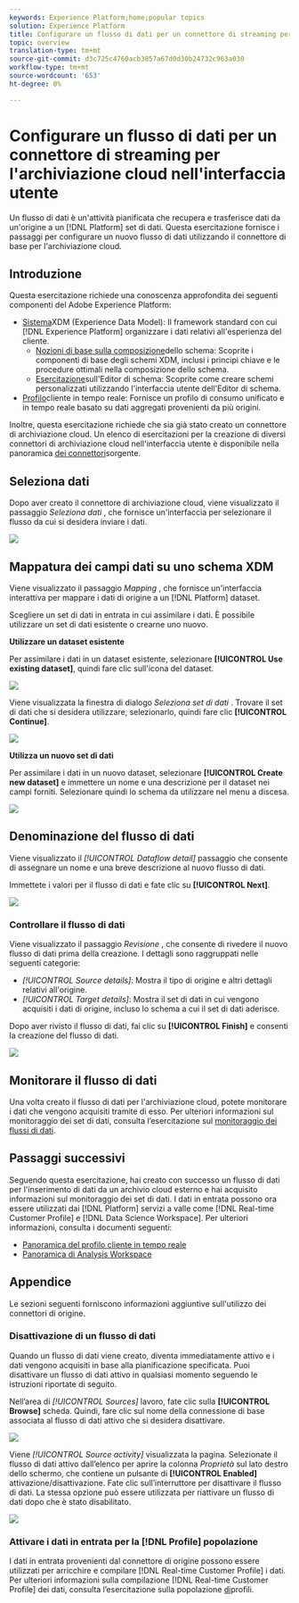 ```yaml
---
keywords: Experience Platform;home;popular topics
solution: Experience Platform
title: Configurare un flusso di dati per un connettore di streaming per l'archiviazione cloud nell'interfaccia utente
topic: overview
translation-type: tm+mt
source-git-commit: d3c725c4760acb3857a67d0d30b24732c963a030
workflow-type: tm+mt
source-wordcount: '653'
ht-degree: 0%

---
```



# Configurare un flusso di dati per un connettore di streaming per l&#39;archiviazione cloud nell&#39;interfaccia utente

Un flusso di dati è un&#39;attività pianificata che recupera e trasferisce dati da un&#39;origine a un [!DNL Platform] set di dati. Questa esercitazione fornisce i passaggi per configurare un nuovo flusso di dati utilizzando il connettore di base per l&#39;archiviazione cloud.

## Introduzione

Questa esercitazione richiede una conoscenza approfondita dei seguenti componenti del  Adobe Experience Platform:

- [Sistema](../../../../../xdm/home.md)XDM (Experience Data Model): Il framework standard con cui [!DNL Experience Platform] organizzare i dati relativi all&#39;esperienza del cliente.
   - [Nozioni di base sulla composizione](../../../../../xdm/schema/composition.md)dello schema: Scoprite i componenti di base degli schemi XDM, inclusi i principi chiave e le procedure ottimali nella composizione dello schema.
   - [Esercitazione](../../../../../xdm/tutorials/create-schema-ui.md)sull&#39;Editor di schema: Scoprite come creare schemi personalizzati utilizzando l&#39;interfaccia utente dell&#39;Editor di schema.
- [Profilo](../../../../../profile/home.md)cliente in tempo reale: Fornisce un profilo di consumo unificato e in tempo reale basato su dati aggregati provenienti da più origini.

Inoltre, questa esercitazione richiede che sia già stato creato un connettore di archiviazione cloud. Un elenco di esercitazioni per la creazione di diversi connettori di archiviazione cloud nell&#39;interfaccia utente è disponibile nella panoramica [dei connettori](../../../../home.md)sorgente.

## Seleziona dati

Dopo aver creato il connettore di archiviazione cloud, viene visualizzato il passaggio *Seleziona dati* , che fornisce un&#39;interfaccia per selezionare il flusso da cui si desidera inviare i dati.

![](../../../../images/tutorials/dataflow/cloud-storage/streaming/select-data.png)

## Mappatura dei campi dati su uno schema XDM

Viene visualizzato il passaggio *Mapping* , che fornisce un&#39;interfaccia interattiva per mappare i dati di origine a un [!DNL Platform] dataset.

Scegliere un set di dati in entrata in cui assimilare i dati. È possibile utilizzare un set di dati esistente o crearne uno nuovo.

**Utilizzare un dataset esistente**

Per assimilare i dati in un dataset esistente, selezionare **[!UICONTROL Use existing dataset]**, quindi fare clic sull&#39;icona del dataset.

![](../../../../images/tutorials/dataflow/cloud-storage/streaming/use-existing-data.png)

Viene visualizzata la finestra di dialogo _Seleziona set di dati_ . Trovare il set di dati che si desidera utilizzare, selezionarlo, quindi fare clic **[!UICONTROL Continue]**.

![](../../../../images/tutorials/dataflow/cloud-storage/streaming/select-existing-data.png)

**Utilizza un nuovo set di dati**

Per assimilare i dati in un nuovo dataset, selezionare **[!UICONTROL Create new dataset]** e immettere un nome e una descrizione per il dataset nei campi forniti. Selezionare quindi lo schema da utilizzare nel menu a discesa.

![](../../../../images/tutorials/dataflow/cloud-storage/streaming/use-new-dataset.png)

## Denominazione del flusso di dati

Viene visualizzato il *[!UICONTROL Dataflow detail]* passaggio che consente di assegnare un nome e una breve descrizione al nuovo flusso di dati.

Immettete i valori per il flusso di dati e fate clic su **[!UICONTROL Next]**.

![](../../../../images/tutorials/dataflow/cloud-storage/streaming/name-your-dataflow.png)

### Controllare il flusso di dati

Viene visualizzato il passaggio *Revisione* , che consente di rivedere il nuovo flusso di dati prima della creazione. I dettagli sono raggruppati nelle seguenti categorie:

- *[!UICONTROL Source details]*: Mostra il tipo di origine e altri dettagli relativi all&#39;origine.
- *[!UICONTROL Target details]*: Mostra il set di dati in cui vengono acquisiti i dati di origine, incluso lo schema a cui il set di dati aderisce.

Dopo aver rivisto il flusso di dati, fai clic su **[!UICONTROL Finish]** e consenti la creazione del flusso di dati.

![](../../../../images/tutorials/dataflow/cloud-storage/streaming/review.png)

## Monitorare il flusso di dati

Una volta creato il flusso di dati per l&#39;archiviazione cloud, potete monitorare i dati che vengono acquisiti tramite di esso. Per ulteriori informazioni sul monitoraggio dei set di dati, consulta l’esercitazione sul [monitoraggio dei flussi di dati](../../../../../ingestion/quality/monitor-data-flows.md).

## Passaggi successivi

Seguendo questa esercitazione, hai creato con successo un flusso di dati per l&#39;inserimento di dati da un archivio cloud esterno e hai acquisito informazioni sul monitoraggio dei set di dati. I dati in entrata possono ora essere utilizzati dai [!DNL Platform] servizi a valle come [!DNL Real-time Customer Profile] e [!DNL Data Science Workspace]. Per ulteriori informazioni, consulta i documenti seguenti:

- [Panoramica del profilo cliente in tempo reale](../../../../../profile/home.md)
- [Panoramica di Analysis Workspace](../../../../../data-science-workspace/home.md)

## Appendice

Le sezioni seguenti forniscono informazioni aggiuntive sull&#39;utilizzo dei connettori di origine.

### Disattivazione di un flusso di dati

Quando un flusso di dati viene creato, diventa immediatamente attivo e i dati vengono acquisiti in base alla pianificazione specificata. Puoi disattivare un flusso di dati attivo in qualsiasi momento seguendo le istruzioni riportate di seguito.

Nell’area di *[!UICONTROL Sources]* lavoro, fate clic sulla **[!UICONTROL Browse]** scheda. Quindi, fare clic sul nome della connessione di base associata al flusso di dati attivo che si desidera disattivare.

![](../../../../images/tutorials/dataflow/cloud-storage/streaming/browse.png)

Viene *[!UICONTROL Source activity]* visualizzata la pagina. Selezionate il flusso di dati attivo dall’elenco per aprire la colonna *Proprietà* sul lato destro dello schermo, che contiene un pulsante di **[!UICONTROL Enabled]** attivazione/disattivazione. Fate clic sull’interruttore per disattivare il flusso di dati. La stessa opzione può essere utilizzata per riattivare un flusso di dati dopo che è stato disabilitato.

![](../../../../images/tutorials/dataflow/cloud-storage/streaming/disable-source.png)

### Attivare i dati in entrata per la [!DNL Profile] popolazione

I dati in entrata provenienti dal connettore di origine possono essere utilizzati per arricchire e compilare [!DNL Real-time Customer Profile] i dati. Per ulteriori informazioni sulla compilazione [!DNL Real-time Customer Profile] dei dati, consulta l’esercitazione sulla popolazione [di](../../profile.md)profili.
